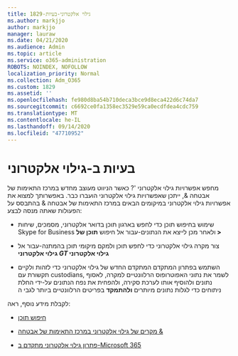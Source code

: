 ```yaml
---
title: 1829-גילוי אלקטרוני-בעיות
ms.author: markjjo
author: markjjo
manager: lauraw
ms.date: 04/21/2020
ms.audience: Admin
ms.topic: article
ms.service: o365-administration
ROBOTS: NOINDEX, NOFOLLOW
localization_priority: Normal
ms.collection: Adm_O365
ms.custom: 1829
ms.assetid: ''
ms.openlocfilehash: fe980d8ba54b710deca3bce9d8eca422d6c74da7
ms.sourcegitcommit: c6692ce0fa1358ec3529e59ca0ecdfdea4cdc759
ms.translationtype: MT
ms.contentlocale: he-IL
ms.lasthandoff: 09/14/2020
ms.locfileid: "47710952"
---
```

# <a name="ediscovery-issues"></a>בעיות ב-גילוי אלקטרוני

מחפש אפשרויות גילוי אלקטרוני '? כאשר הניווט מעוצב מחדש במרכז התאימות של אבטחה &, ייתכן שאפשרויות גילוי אלקטרוני הועברו כבר.  באפשרותך למצוא את אפשרויות גילוי אלקטרוני במיקומים הבאים במרכז התאימות של אבטחה & בהתבסס על הפעולות שאתה מנסה לבצע:

- שימוש בחיפוש תוכן כדי לחפש בארגון תוכן בדואר אלקטרוני, מסמכים, שיחות Skype for Business ולאחר מכן לייצא את הנתונים-עבור אל חיפוש **תוכן של >**

- צור מקרה גילוי אלקטרוני כדי לחפש תוכן ולמקם מיקומי תוכן בהמתנה-עבור אל **גילוי אלקטרוני _GT_ גילוי אלקטרוני**

- השתמש בפתרון המתקדם המתקדם החדש של גילוי אלקטרוני כדי לזהות ולקיים תקשורת עם custodians, לשמר את נתוני האפוטרופוס הרלוונטיים למקרה, לאסוף נתונים ולהוסיף אותו לערכת סקירה, ולהפחית את נפח הנתונים על-ידי החלת ניתוחים כדי לגלות נתונים מיותרים **ולהתמקד** בפריטים הרלוונטיים ביותר לגבי ה

לקבלת מידע נוסף, ראה:

- [חיפוש תוכן](https://docs.microsoft.com/microsoft-365/compliance/content-search)

- [מקרים של גילוי אלקטרוני במרכז התאימות של אבטחה &](https://docs.microsoft.com/microsoft-365/compliance/ediscovery-cases)

- [פתרון גילוי אלקטרוני מתקדם ב-Microsoft 365](https://docs.microsoft.com/microsoft-365/compliance/overview-ediscovery-20)

